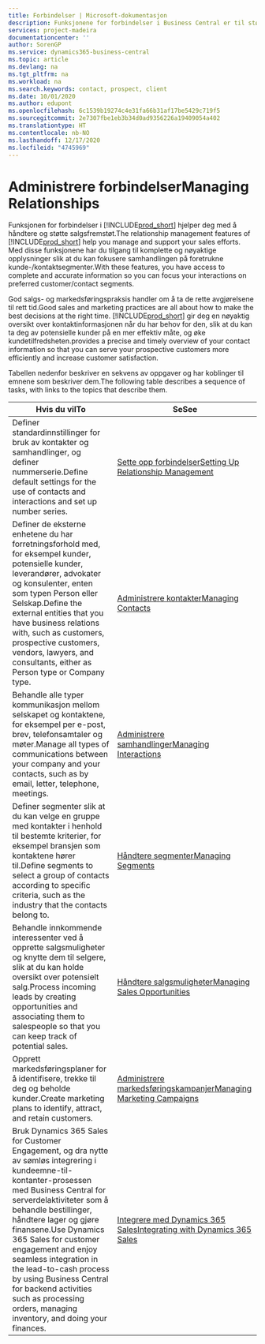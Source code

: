 ```yaml
---
title: Forbindelser | Microsoft-dokumentasjon
description: Funksjonene for forbindelser i Business Central er til støtte for salgsfremstøtene dine og gir deg tilgang til informasjon om kontakter og prospekter, slik at du kan betjene kunder effektivt.
services: project-madeira
documentationcenter: ''
author: SorenGP
ms.service: dynamics365-business-central
ms.topic: article
ms.devlang: na
ms.tgt_pltfrm: na
ms.workload: na
ms.search.keywords: contact, prospect, client
ms.date: 10/01/2020
ms.author: edupont
ms.openlocfilehash: 6c1539b19274c4e31fa66b31af17be5429c719f5
ms.sourcegitcommit: 2e7307fbe1eb3b34d0ad9356226a19409054a402
ms.translationtype: HT
ms.contentlocale: nb-NO
ms.lasthandoff: 12/17/2020
ms.locfileid: "4745969"
---
```

# <a name="managing-relationships"></a><span data-ttu-id="09df1-103">Administrere forbindelser</span><span class="sxs-lookup"><span data-stu-id="09df1-103">Managing Relationships</span></span>
<span data-ttu-id="09df1-104">Funksjonen for forbindelser i [!INCLUDE[prod_short](includes/prod_short.md)] hjelper deg med å håndtere og støtte salgsfremstøt.</span><span class="sxs-lookup"><span data-stu-id="09df1-104">The relationship management features of [!INCLUDE[prod_short](includes/prod_short.md)] help you manage and support your sales efforts.</span></span> <span data-ttu-id="09df1-105">Med disse funksjonene har du tilgang til komplette og nøyaktige opplysninger slik at du kan fokusere samhandlingen på foretrukne kunde-/kontaktsegmenter.</span><span class="sxs-lookup"><span data-stu-id="09df1-105">With these features, you have access to complete and accurate information so you can focus your interactions on preferred customer/contact segments.</span></span>

<span data-ttu-id="09df1-106">God salgs- og markedsføringspraksis handler om å ta de rette avgjørelsene til rett tid.</span><span class="sxs-lookup"><span data-stu-id="09df1-106">Good sales and marketing practices are all about how to make the best decisions at the right time.</span></span> [!INCLUDE[prod_short](includes/prod_short.md)] <span data-ttu-id="09df1-107">gir deg en nøyaktig oversikt over kontaktinformasjonen når du har behov for den, slik at du kan ta deg av potensielle kunder på en mer effektiv måte, og øke kundetilfredsheten.</span><span class="sxs-lookup"><span data-stu-id="09df1-107">provides a precise and timely overview of your contact information so that you can serve your prospective customers more efficiently and increase customer satisfaction.</span></span>

<span data-ttu-id="09df1-108">Tabellen nedenfor beskriver en sekvens av oppgaver og har koblinger til emnene som beskriver dem.</span><span class="sxs-lookup"><span data-stu-id="09df1-108">The following table describes a sequence of tasks, with links to the topics that describe them.</span></span>  

| <span data-ttu-id="09df1-109">Hvis du vil</span><span class="sxs-lookup"><span data-stu-id="09df1-109">To</span></span> | <span data-ttu-id="09df1-110">Se</span><span class="sxs-lookup"><span data-stu-id="09df1-110">See</span></span> |
| --- | --- |
|<span data-ttu-id="09df1-111">Definer standardinnstillinger for bruk av kontakter og samhandlinger, og definer nummerserie.</span><span class="sxs-lookup"><span data-stu-id="09df1-111">Define default settings for the use of contacts and interactions and set up number series.</span></span>|[<span data-ttu-id="09df1-112">Sette opp forbindelser</span><span class="sxs-lookup"><span data-stu-id="09df1-112">Setting Up Relationship Management</span></span>](marketing-setup-marketing.md)|
|<span data-ttu-id="09df1-113">Definer de eksterne enhetene du har forretningsforhold med, for eksempel kunder, potensielle kunder, leverandører, advokater og konsulenter, enten som typen Person eller Selskap.</span><span class="sxs-lookup"><span data-stu-id="09df1-113">Define the external entities that you have business relations with, such as customers, prospective customers, vendors, lawyers, and consultants, either as Person type or Company type.</span></span>|[<span data-ttu-id="09df1-114">Administrere kontakter</span><span class="sxs-lookup"><span data-stu-id="09df1-114">Managing Contacts</span></span>](marketing-contacts.md)|
|<span data-ttu-id="09df1-115">Behandle alle typer kommunikasjon mellom selskapet og kontaktene, for eksempel per e-post, brev, telefonsamtaler og møter.</span><span class="sxs-lookup"><span data-stu-id="09df1-115">Manage all types of communications between your company and your contacts, such as by email, letter, telephone, meetings.</span></span>|[<span data-ttu-id="09df1-116">Administrere samhandlinger</span><span class="sxs-lookup"><span data-stu-id="09df1-116">Managing Interactions</span></span>](marketing-interactions.md)|
|<span data-ttu-id="09df1-117">Definer segmenter slik at du kan velge en gruppe med kontakter i henhold til bestemte kriterier, for eksempel bransjen som kontaktene hører til.</span><span class="sxs-lookup"><span data-stu-id="09df1-117">Define segments to select a group of contacts according to specific criteria, such as the industry that the contacts belong to.</span></span>|[<span data-ttu-id="09df1-118">Håndtere segmenter</span><span class="sxs-lookup"><span data-stu-id="09df1-118">Managing Segments</span></span>](marketing-segments.md)|
|<span data-ttu-id="09df1-119">Behandle innkommende interessenter ved å opprette salgsmuligheter og knytte dem til selgere, slik at du kan holde oversikt over potensielt salg.</span><span class="sxs-lookup"><span data-stu-id="09df1-119">Process incoming leads by creating opportunities and associating them to salespeople so that you can keep track of potential sales.</span></span>|[<span data-ttu-id="09df1-120">Håndtere salgsmuligheter</span><span class="sxs-lookup"><span data-stu-id="09df1-120">Managing Sales Opportunities</span></span>](marketing-manage-sales-opportunities.md)|
|<span data-ttu-id="09df1-121">Opprett markedsføringsplaner for å identifisere, trekke til deg og beholde kunder.</span><span class="sxs-lookup"><span data-stu-id="09df1-121">Create marketing plans to identify, attract, and retain customers.</span></span>|[<span data-ttu-id="09df1-122">Administrere markedsføringskampanjer</span><span class="sxs-lookup"><span data-stu-id="09df1-122">Managing Marketing Campaigns</span></span>](marketing-campaigns.md)|
|<span data-ttu-id="09df1-123">Bruk Dynamics 365 Sales for Customer Engagement, og dra nytte av sømløs integrering i kundeemne-til-kontanter-prosessen med Business Central for serverdelaktiviteter som å behandle bestillinger, håndtere lager og gjøre finansene.</span><span class="sxs-lookup"><span data-stu-id="09df1-123">Use Dynamics 365 Sales for customer engagement and enjoy seamless integration in the lead-to-cash process by using Business Central for backend activities such as processing orders, managing inventory, and doing your finances.</span></span>|[<span data-ttu-id="09df1-124">Integrere med Dynamics 365 Sales</span><span class="sxs-lookup"><span data-stu-id="09df1-124">Integrating with Dynamics 365 Sales</span></span>](marketing-integrate-dynamicscrm.md)|
